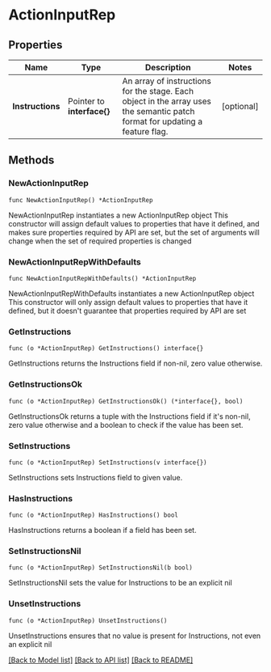 # ActionInputRep

## Properties

Name | Type | Description | Notes
------------ | ------------- | ------------- | -------------
**Instructions** | Pointer to **interface{}** | An array of instructions for the stage. Each object in the array uses the semantic patch format for updating a feature flag. | [optional] 

## Methods

### NewActionInputRep

`func NewActionInputRep() *ActionInputRep`

NewActionInputRep instantiates a new ActionInputRep object
This constructor will assign default values to properties that have it defined,
and makes sure properties required by API are set, but the set of arguments
will change when the set of required properties is changed

### NewActionInputRepWithDefaults

`func NewActionInputRepWithDefaults() *ActionInputRep`

NewActionInputRepWithDefaults instantiates a new ActionInputRep object
This constructor will only assign default values to properties that have it defined,
but it doesn't guarantee that properties required by API are set

### GetInstructions

`func (o *ActionInputRep) GetInstructions() interface{}`

GetInstructions returns the Instructions field if non-nil, zero value otherwise.

### GetInstructionsOk

`func (o *ActionInputRep) GetInstructionsOk() (*interface{}, bool)`

GetInstructionsOk returns a tuple with the Instructions field if it's non-nil, zero value otherwise
and a boolean to check if the value has been set.

### SetInstructions

`func (o *ActionInputRep) SetInstructions(v interface{})`

SetInstructions sets Instructions field to given value.

### HasInstructions

`func (o *ActionInputRep) HasInstructions() bool`

HasInstructions returns a boolean if a field has been set.

### SetInstructionsNil

`func (o *ActionInputRep) SetInstructionsNil(b bool)`

 SetInstructionsNil sets the value for Instructions to be an explicit nil

### UnsetInstructions
`func (o *ActionInputRep) UnsetInstructions()`

UnsetInstructions ensures that no value is present for Instructions, not even an explicit nil

[[Back to Model list]](../README.md#documentation-for-models) [[Back to API list]](../README.md#documentation-for-api-endpoints) [[Back to README]](../README.md)


